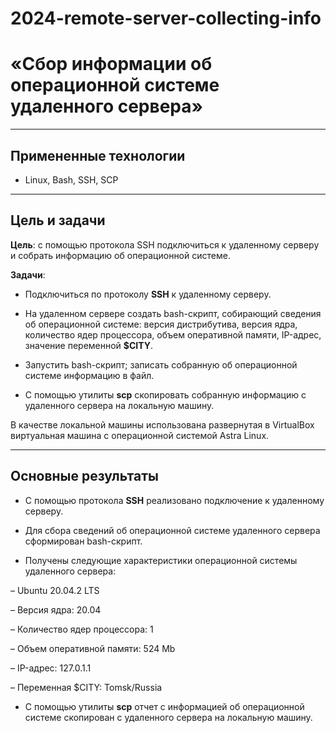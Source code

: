 # 2024-remote-server-collecting-info

# **«Сбор информации об операционной системе удаленного сервера»**

---

## **Примененные технологии**

* Linux, Bash, SSH, SCP

---

## **Цель и задачи**

**Цель**: с помощью протокола SSH подключиться к удаленному серверу и собрать информацию об операционной системе.

**Задачи**:

- Подключиться по протоколу **SSH** к удаленному серверу.

- На удаленном сервере создать bash-скрипт, собирающий сведения об операционной системе: версия дистрибутива, версия ядра, количество ядер процессора, объем оперативной памяти, IP-адрес, значение переменной **$CITY**.

- Запустить bash-скрипт; записать собранную об операционной системе информацию в файл.

- С помощью утилиты **scp** скопировать собранную информацию с удаленного сервера на локальную машину.

В качестве локальной машины использована развернутая в VirtualBox виртуальная машина с операционной системой Astra Linux.

---

## **Основные результаты**

* С помощью протокола **SSH** реализовано подключение к удаленному серверу.

* Для сбора сведений об операционной системе удаленного сервера сформирован bash-скрипт.

* Получены следующие характеристики операционной системы удаленного сервера:

 – Ubuntu 20.04.2 LTS

 – Версия ядра: 20.04

 – Количество ядер процессора: 1

 – Объем оперативной памяти: 524 Mb

 – IP-адрес: 127.0.1.1

 – Переменная $CITY: Tomsk/Russia

* С помощью утилиты **scp** отчет с информацией об операционной системе скопирован с удаленного сервера на локальную машину.
